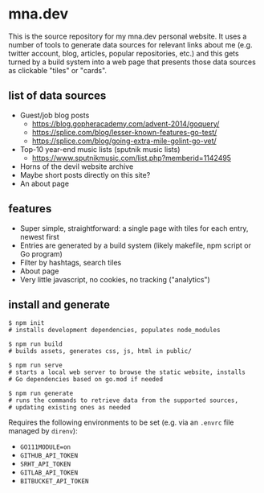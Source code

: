 # mna.dev

This is the source repository for my mna.dev personal website. It uses
a number of tools to generate data sources for relevant links about me
(e.g. twitter account, blog, articles, popular repositories, etc.) and
this gets turned by a build system into a web page that presents those
data sources as clickable "tiles" or "cards".

## list of data sources

* Guest/job blog posts
  - https://blog.gopheracademy.com/advent-2014/goquery/
  - https://splice.com/blog/lesser-known-features-go-test/
  - https://splice.com/blog/going-extra-mile-golint-go-vet/
* Top-10 year-end music lists (sputnik music lists)
  - https://www.sputnikmusic.com/list.php?memberid=1142495
* Horns of the devil website archive
* Maybe short posts directly on this site?
* An about page

## features

* Super simple, straightforward: a single page with tiles for each entry, newest first
* Entries are generated by a build system (likely makefile, npm script or Go program)
* Filter by hashtags, search tiles
* About page
* Very little javascript, no cookies, no tracking ("analytics")

## install and generate

```
$ npm init
# installs development dependencies, populates node_modules

$ npm run build
# builds assets, generates css, js, html in public/

$ npm run serve
# starts a local web server to browse the static website, installs
# Go dependencies based on go.mod if needed

$ npm run generate
# runs the commands to retrieve data from the supported sources,
# updating existing ones as needed
```

Requires the following environments to be set (e.g. via an `.envrc` file
managed by `direnv`):

* `GO111MODULE=on`
* `GITHUB_API_TOKEN`
* `SRHT_API_TOKEN`
* `GITLAB_API_TOKEN`
* `BITBUCKET_API_TOKEN`

